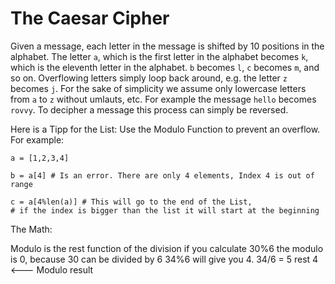 # The Caesar Cipher

Given a message, each letter in the message is shifted by 10 positions in the alphabet.
The letter `a`, which is the first letter in the alphabet becomes `k`, which is the eleventh letter in the alphabet.
`b` becomes `l`, `c` becomes `m`, and so on.
Overflowing letters simply loop back around, e.g. the letter `z` becomes `j`.
For the sake of simplicity we assume only lowercase letters from `a` to `z` without umlauts, etc.
For example the message `hello` becomes `rovvy`.
To decipher a message this process can simply be reversed.

Here is a Tipp for the List:
Use the Modulo Function to prevent an overflow.
For example:
```python3
a = [1,2,3,4]

b = a[4] # Is an error. There are only 4 elements, Index 4 is out of range

c = a[4%len(a)] # This will go to the end of the List,
# if the index is bigger than the list it will start at the beginning
```
The Math:

Modulo is the rest function of the division
if you calculate 30%6 the modulo is 0, because 30 can be divided by 6
34%6 will give you 4. 34/6 = 5 rest 4 <--- Modulo result
